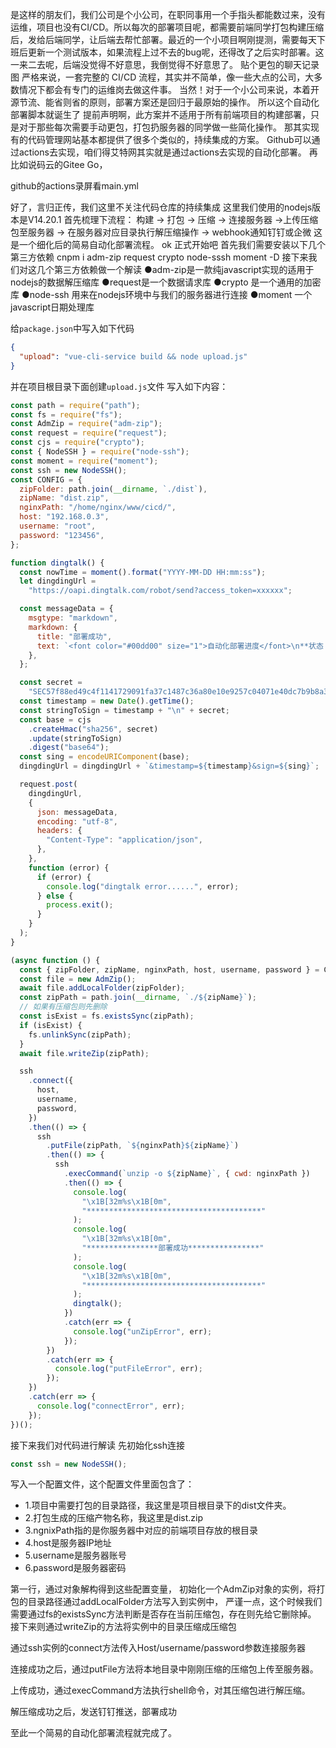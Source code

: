 是这样的朋友们，我们公司是个小公司，在职同事用一个手指头都能数过来，没有运维，项目也没有CI/CD。所以每次的部署项目呢，都需要前端同学打包构建压缩后，发给后端同学，让后端去帮忙部署。最近的一个小项目啊刚提测，需要每天下班后更新一个测试版本，如果流程上过不去的bug呢，还得改了之后实时部署。这一来二去呢，后端没觉得不好意思，我倒觉得不好意思了。
贴个更包的聊天记录图
严格来说，一套完整的 CI/CD 流程，其实并不简单，像一些大点的公司，大多数情况下都会有专门的运维岗去做这件事。
当然！对于一个小公司来说，本着开源节流、能省则省的原则，部署方案还是回归于最原始的操作。
所以这个自动化部署脚本就诞生了
提前声明啊，此方案并不适用于所有前端项目的构建部署，只是对于那些每次需要手动更包，打包扔服务器的同学做一些简化操作。
那其实现有的代码管理网站基本都提供了很多个类似的，持续集成的方案。
Github可以通过actions去实现，咱们得艾特网其实就是通过actions去实现的自动化部署。
再比如说码云的Gitee Go，

github的actions录屏看main.yml

好了，言归正传，我们这里不关注代码仓库的持续集成
这里我们使用的nodejs版本是V14.20.1
首先梳理下流程：
构建 -> 打包 -> 压缩 -> 连接服务器 ->上传压缩包至服务器 -> 在服务器对应目录执行解压缩操作 -> webhook通知钉钉或企微
这是一个细化后的简易自动化部署流程。
ok    正式开始吧
首先我们需要安装以下几个第三方依赖
cnpm i adm-zip request crypto node-sssh moment -D
接下来我们对这几个第三方依赖做一个解读
●adm-zip是一款纯javascript实现的适用于nodejs的数据解压缩库
●request是一个数据请求库
●crypto 是一个通用的加密库
●node-ssh 用来在nodejs环境中与我们的服务器进行连接
●moment  一个javascript日期处理库

给`package.json`中写入如下代码

```json
{
  "upload": "vue-cli-service build && node upload.js"
}
```

并在项目根目录下面创建`upload.js`文件
写入如下内容：

```js
const path = require("path");
const fs = require("fs");
const AdmZip = require("adm-zip");
const request = require("request");
const cjs = require("crypto");
const { NodeSSH } = require("node-ssh");
const moment = require("moment");
const ssh = new NodeSSH();
const CONFIG = {
  zipFolder: path.join(__dirname, `./dist`),
  zipName: "dist.zip",
  nginxPath: "/home/nginx/www/cicd/",
  host: "192.168.0.3",
  username: "root",
  password: "123456",
};

function dingtalk() {
  const nowTime = moment().format("YYYY-MM-DD HH:mm:ss");
  let dingdingUrl =
    "https://oapi.dingtalk.com/robot/send?access_token=xxxxxx";

  const messageData = {
    msgtype: "markdown",
    markdown: {
      title: "部署成功",
      text: `<font color="#00dd00" size="1">自动化部署进度</font>\n**状态：**已成功部署\n**操作时间：**${nowTime}\n**项目地址：** http://192.168.0.3:10092/#/home\n`,
    },
  };

  const secret =
    "SEC57f88ed49c4f1141729091fa37c1487c36a80e10e9257c04071e40dc7b9b8a34";
  const timestamp = new Date().getTime();
  const stringToSign = timestamp + "\n" + secret;
  const base = cjs
    .createHmac("sha256", secret)
    .update(stringToSign)
    .digest("base64");
  const sing = encodeURIComponent(base);
  dingdingUrl = dingdingUrl + `&timestamp=${timestamp}&sign=${sing}`;

  request.post(
    dingdingUrl,
    {
      json: messageData,
      encoding: "utf-8",
      headers: {
        "Content-Type": "application/json",
      },
    },
    function (error) {
      if (error) {
        console.log("dingtalk error......", error);
      } else {
        process.exit();
      }
    }
  );
}

(async function () {
  const { zipFolder, zipName, nginxPath, host, username, password } = CONFIG;
  const file = new AdmZip();
  await file.addLocalFolder(zipFolder);
  const zipPath = path.join(__dirname, `./${zipName}`);
  // 如果有压缩包则先删除
  const isExist = fs.existsSync(zipPath);
  if (isExist) {
    fs.unlinkSync(zipPath);
  }
  await file.writeZip(zipPath);

  ssh
    .connect({
      host,
      username,
      password,
    })
    .then(() => {
      ssh
        .putFile(zipPath, `${nginxPath}${zipName}`)
        .then(() => {
          ssh
            .execCommand(`unzip -o ${zipName}`, { cwd: nginxPath })
            .then(() => {
              console.log(
                "\x1B[32m%s\x1B[0m",
                "***************************************"
              );
              console.log(
                "\x1B[32m%s\x1B[0m",
                "****************部署成功****************"
              );
              console.log(
                "\x1B[32m%s\x1B[0m",
                "***************************************"
              );
              dingtalk();
            })
            .catch(err => {
              console.log("unZipError", err);
            });
        })
        .catch(err => {
          console.log("putFileError", err);
        });
    })
    .catch(err => {
      console.log("connectError", err);
    });
})();
```

接下来我们对代码进行解读
先初始化ssh连接

```js
const ssh = new NodeSSH();
```

写入一个配置文件，这个配置文件里面包含了：

- 1.项目中需要打包的目录路径，我这里是项目根目录下的dist文件夹。
- 2.打包生成的压缩产物名称，我这里是dist.zip
- 3.ngnixPath指的是你服务器中对应的前端项目存放的根目录
- 4.host是服务器IP地址
- 5.username是服务器账号
- 6.password是服务器密码

第一行，通过对象解构得到这些配置变量，
初始化一个AdmZip对象的实例，将打包的目录路径通过addLocalFolder方法写入到实例中，
严谨一点，这个时候我们需要通过fs的existsSync方法判断是否存在当前压缩包，存在则先给它删除掉。
接下来则通过writeZip的方法将实例中的目录压缩成压缩包

通过ssh实例的connect方法传入Host/username/password参数连接服务器

连接成功之后，通过putFile方法将本地目录中刚刚压缩的压缩包上传至服务器。

上传成功，通过execCommand方法执行shell命令，对其压缩包进行解压缩。

解压缩成功之后，发送钉钉推送，部署成功

至此一个简易的自动化部署流程就完成了。

